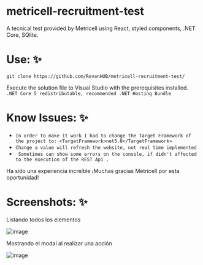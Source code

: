 # metricell-recruitment-test

A tecnical test provided by Metricell using React,  styled components, .NET Core, SQlite.

# Use: ✨
``` git clone https://github.com/RevanHUB/metricell-recruitment-test/ ```

Execute the solution file to Visual Studio with the prerequisites installed. 
         ``` .NET Core 5 redistributable, recommended .NET Hosting Bundle ``` 

# Know Issues: ✨

* ``` In order to make it work I had to change the Target Framework of the project to: <TargetFramework>net5.0</TargetFramework> ```
* ``` Change a value will refresh the website, not real time implemented ```
* ``` Sometimes can show some errors on the console, if didn't affected to the execution of the REST Api .```


Ha sido una experiencia increíble ¡Muchas gracias Metricell por esta oportunidad!

# Screenshots: ✨

Listando todos los elementos

![image](https://user-images.githubusercontent.com/84904766/170481700-da478566-5452-4ac6-b291-553a5ee0f405.png)

Mostrando el modal al realizar una acción

![image](https://user-images.githubusercontent.com/84904766/170481749-9433e14a-b673-4578-8535-d9313ee9c25a.png)


